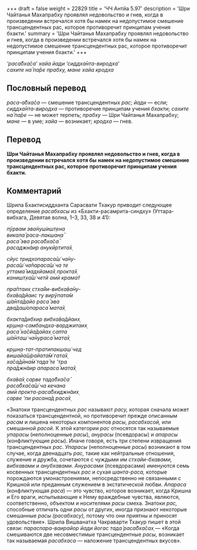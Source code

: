 +++
draft = false
weight = 22829
title = 'ЧЧ Антйа 5.97'
description = 'Шри Чайтанья Махапрабху проявлял недовольство и гнев, когда в произведении встречался хотя бы намек на недопустимое смешение трансцендентных рас, которое противоречит принципам учения бхакти.'
summary = 'Шри Чайтанья Махапрабху проявлял недовольство и гнев, когда в произведении встречался хотя бы намек на недопустимое смешение трансцендентных рас, которое противоречит принципам учения бхакти.'
+++

_‘раса̄бха̄са’ хайа йади ‘сиддха̄нта-виродха’  
сахите на̄ па̄ре прабху, мане хайа кродха_

## Пословный перевод

_раса_\-_а̄бха̄са_ — смешение трансцендентных _рас_; _йади_ — если; _сиддха̄нта_\-_виродха_ — противоречие принципам учения _бхакти_; _сахите_ _на̄_ _па̄ре_ — не может терпеть; _прабху_ — Шри Чайтанья Махапрабху; _мане_ — в уме; _хайа_ — возникает; _кродха_ — гнев.

## Перевод

**Шри Чайтанья Махапрабху проявлял недовольство и гнев, когда в произведении встречался хотя бы намек на недопустимое смешение трансцендентных рас, которое противоречит принципам учения бхакти.**

## Комментарий

Шрила Бхактисиддханта Сарасвати Тхакур приводит следующее определение _расабхасы_ из «Бхакти-расамрита-синдху» (Уттара-вибхага, Девятая волна, 1–3, 33, 38 и 41):

_пӯрвам эва̄нуш́ишт̣ена  
викала̄ раса-лакшан̣а̄  
раса̄ эва раса̄бха̄са̄  
расаджн̃аир анукӣртита̄х̣_

_сйус тридхопараса̄ш́ ча̄ну-  
раса̄ш́ ча̄параса̄ш́ ча те  
уттама̄ мадхйама̄х̣ прокта̄х̣  
каништ̣ха̄ш́ четй амӣ крама̄т_

_пра̄птаих̣ стха̄йи-вибха̄ва̄ну-  
бха̄ва̄дйаис ту вирӯпата̄м  
ш́а̄нта̄дайо раса̄ эва  
два̄даш́опараса̄ мата̄х̣_

_бхакта̄дибхир вибха̄ва̄дйаих̣  
кр̣шн̣а-самбандха-варджитаих̣  
раса̄ ха̄сйа̄дайах̣ сапта  
ш́а̄нташ́ ча̄нураса̄ мата̄х̣_

_кр̣шн̣а-тат-пратипакшаш́ чед  
вишайа̄ш́райата̄м̇ гата̄х̣  
ха̄са̄дӣна̄м̇ тада̄ те ’тра  
пра̄джн̃аир апараса̄ мата̄х̣_

_бха̄ва̄х̣ сарве тада̄бха̄са̄  
раса̄бха̄са̄ш́ ча кечана  
амӣ прокта-раса̄бхиджн̃аих̣  
сарве ’пи расана̄д раса̄х̣_

«Знатоки трансцендентных _рас_ называют _расу,_ которая сначала может показаться трансцендентной, но противоречит прежде описанным _расам_ и лишена некоторых компонентов _расы, расабхасой,_ или смешанной _расой_. К этой категории _рас_ относятся так называемые _упарасы_ (неполноценные _расы_), _анурасы_ (псевдорасы) и _апарасы_ (конфликтующие _расы_). Иначе говоря, есть три степени извращения трансцендентных _рас_. _Упарасы_ (неполноценные _расы_) возникают в том случае, когда двенадцать _рас,_ такие как нейтральные отношения, служение и дружба, сочетаются с чуждыми им _стхайи-бхавами, вибхавами_ и _анубхавами_. _Анурасами_ (псевдорасами) именуются семь косвенных трансцендентных _рас_ и сухая _шанта_\-_раса,_ которые порождаются умонастроениями, непосредственно не связанными с Кришной или преданным служением в экстатической любви. _Апараса_ (конфликтующая _раса_) — это чувство, которое возникает, когда Кришна и Его враги, испытывающие к Нему враждебные чувства, являются, соответственно, объектом и носителями _расы_ смеха. Знатоки _рас,_ способные отличать одни _расы_ от других, иногда признают некоторые смешанные _расы_ _(расабхасу),_ потому что они приятны и приносят удовольствие». Шрила Вишванатха Чакраварти Тхакур пишет в этой связи: _параспара-ваирайор йади йогас тада̄ раса̄бха̄сах̣ —_ «Когда смешиваются две несовместимые трансцендентные _расы,_ возникает так называемая _расабхаса_ — наложение трансцендентных вкусов».
